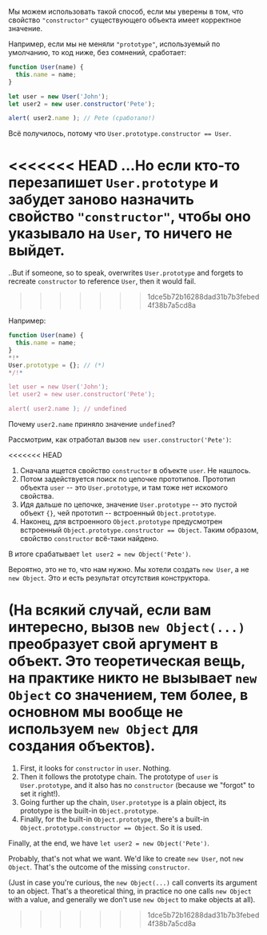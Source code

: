 Мы можем использовать такой способ, если мы уверены в том, что свойство `"constructor"` существующего объекта имеет корректное значение.

Например, если мы не меняли `"prototype"`, используемый по умолчанию, то код ниже, без сомнений, сработает:

```js run
function User(name) {
  this.name = name;
}

let user = new User('John');
let user2 = new user.constructor('Pete');

alert( user2.name ); // Pete (сработало!)
```

Всё получилось, потому что `User.prototype.constructor == User`.

<<<<<<< HEAD
...Но если кто-то перезапишет `User.prototype` и забудет заново назначить свойство `"constructor"`, чтобы оно указывало на `User`, то ничего не выйдет.
=======
..But if someone, so to speak, overwrites `User.prototype` and forgets to recreate `constructor` to reference `User`, then it would fail.
>>>>>>> 1dce5b72b16288dad31b7b3febed4f38b7a5cd8a

Например:

```js run
function User(name) {
  this.name = name;
}
*!*
User.prototype = {}; // (*)
*/!*

let user = new User('John');
let user2 = new user.constructor('Pete');

alert( user2.name ); // undefined
```

Почему `user2.name` приняло значение `undefined`?

Рассмотрим, как отработал вызов `new user.constructor('Pete')`:

<<<<<<< HEAD
1. Сначала ищется свойство `constructor` в объекте `user`. Не нашлось.
2. Потом задействуется поиск по цепочке прототипов. Прототип объекта `user` -- это `User.prototype`, и там тоже нет искомого свойства.
3. Идя дальше по цепочке, значение `User.prototype` -- это пустой объект `{}`, чей прототип -- встроенный `Object.prototype`. 
4. Наконец, для встроенного `Object.prototype` предусмотрен встроенный `Object.prototype.constructor == Object`. Таким образом, свойство `constructor` всё-таки найдено.

В итоге срабатывает `let user2 = new Object('Pete')`.

Вероятно, это не то, что нам нужно. Мы хотели создать `new User`, а не `new Object`. Это и есть результат отсутствия конструктора.

(На всякий случай, если вам интересно, вызов `new Object(...)` преобразует свой аргумент в объект. Это теоретическая вещь, на практике никто не вызывает `new Object` со значением, тем более, в основном мы вообще не используем `new Object` для создания объектов).
=======
1. First, it looks for `constructor` in `user`. Nothing.
2. Then it follows the prototype chain. The prototype of `user` is `User.prototype`, and it also has no `constructor` (because we "forgot" to set it right!).
3. Going further up the chain, `User.prototype` is a plain object, its prototype is the built-in `Object.prototype`. 
4. Finally, for the built-in `Object.prototype`, there's a built-in `Object.prototype.constructor == Object`. So it is used.

Finally, at the end, we have `let user2 = new Object('Pete')`. 

Probably, that's not what we want. We'd like to create `new User`, not `new Object`. That's the outcome of the missing `constructor`.

(Just in case you're curious, the `new Object(...)` call converts its argument to an object. That's a theoretical thing, in practice no one calls `new Object` with a value, and generally we don't use `new Object` to make objects at all).
>>>>>>> 1dce5b72b16288dad31b7b3febed4f38b7a5cd8a
